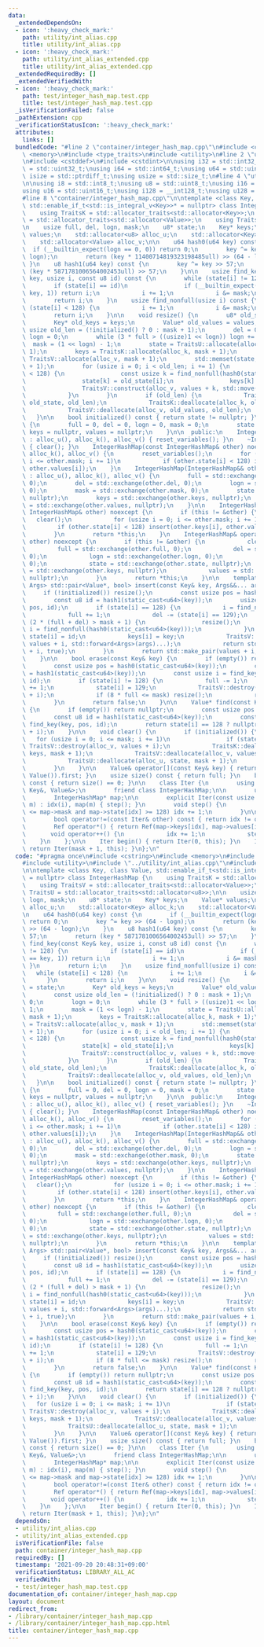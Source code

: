 ```yaml
---
data:
  _extendedDependsOn:
  - icon: ':heavy_check_mark:'
    path: utility/int_alias.cpp
    title: utility/int_alias.cpp
  - icon: ':heavy_check_mark:'
    path: utility/int_alias_extended.cpp
    title: utility/int_alias_extended.cpp
  _extendedRequiredBy: []
  _extendedVerifiedWith:
  - icon: ':heavy_check_mark:'
    path: test/integer_hash_map.test.cpp
    title: test/integer_hash_map.test.cpp
  _isVerificationFailed: false
  _pathExtension: cpp
  _verificationStatusIcon: ':heavy_check_mark:'
  attributes:
    links: []
  bundledCode: "#line 2 \"container/integer_hash_map.cpp\"\n#include <cstring>\n#include\
    \ <memory>\n#include <type_traits>\n#include <utility>\n#line 2 \"utility/int_alias.cpp\"\
    \n#include <cstddef>\n#include <cstdint>\n\nusing i32 = std::int32_t;\nusing u32\
    \ = std::uint32_t;\nusing i64 = std::int64_t;\nusing u64 = std::uint64_t;\nusing\
    \ isize = std::ptrdiff_t;\nusing usize = std::size_t;\n#line 4 \"utility/int_alias_extended.cpp\"\
    \n\nusing i8 = std::int8_t;\nusing u8 = std::uint8_t;\nusing i16 = std::int16_t;\n\
    using u16 = std::uint16_t;\nusing i128 = __int128_t;\nusing u128 = __uint128_t;\n\
    #line 8 \"container/integer_hash_map.cpp\"\n\ntemplate <class Key, class Value,\
    \ std::enable_if_t<std::is_integral_v<Key>>* = nullptr> class IntegerHashMap {\n\
    \    using TraitsK = std::allocator_traits<std::allocator<Key>>;\n    using TraitsV\
    \ = std::allocator_traits<std::allocator<Value>>;\n    using TraitsU = std::allocator_traits<std::allocator<u8>>;\n\
    \n    usize full, del, logn, mask;\n    u8* state;\n    Key* keys;\n    Value*\
    \ values;\n    std::allocator<u8> alloc_u;\n    std::allocator<Key> alloc_k;\n\
    \    std::allocator<Value> alloc_v;\n\n    u64 hash0(u64 key) const {\n      \
    \  if (__builtin_expect(logn == 0, 0)) return 0;\n        key ^= key >> (64 -\
    \ logn);\n        return (key * 11400714819323198485ull) >> (64 - logn);\n   \
    \ }\n    u8 hash1(u64 key) const {\n        key ^= key >> 57;\n        return\
    \ (key * 5871781006564002453ull) >> 57;\n    }\n\n    usize find_key(const Key&\
    \ key, usize i, const u8 id) const {\n        while (state[i] != 128) {\n    \
    \        if (state[i] == id)\n                if (__builtin_expect(keys[i] ==\
    \ key, 1)) return i;\n            i += 1;\n            i &= mask;\n        }\n\
    \        return i;\n    }\n    usize find_nonfull(usize i) const {\n        while\
    \ (state[i] < 128) {\n            i += 1;\n            i &= mask;\n        }\n\
    \        return i;\n    }\n\n    void resize() {\n        u8* old_state = state;\n\
    \        Key* old_keys = keys;\n        Value* old_values = values;\n        const\
    \ usize old_len = (!initialized() ? 0 : mask + 1);\n        del = 0;\n       \
    \ logn = 0;\n        while (3 * full > ((usize)1 << logn)) logn += 1;\n      \
    \  mask = (1 << logn) - 1;\n        state = TraitsU::allocate(alloc_u, mask +\
    \ 1);\n        keys = TraitsK::allocate(alloc_k, mask + 1);\n        values =\
    \ TraitsV::allocate(alloc_v, mask + 1);\n        std::memset(state, 128, mask\
    \ + 1);\n        for (usize i = 0; i < old_len; i += 1) {\n            if (old_state[i]\
    \ < 128) {\n                const usize k = find_nonfull(hash0(static_cast<u64>(old_keys[i])));\n\
    \                state[k] = old_state[i];\n                keys[k] = old_keys[i];\n\
    \                TraitsV::construct(alloc_v, values + k, std::move(old_values[i]));\n\
    \            }\n        }\n        if (old_len) {\n            TraitsU::deallocate(alloc_u,\
    \ old_state, old_len);\n            TraitsK::deallocate(alloc_k, old_keys, old_len);\n\
    \            TraitsV::deallocate(alloc_v, old_values, old_len);\n        }\n \
    \   }\n\n    bool initialized() const { return state != nullptr; }\n    void reset_variables()\
    \ {\n        full = 0, del = 0, logn = 0, mask = 0;\n        state = nullptr,\
    \ keys = nullptr, values = nullptr;\n    }\n\n  public:\n    IntegerHashMap()\
    \ : alloc_u(), alloc_k(), alloc_v() { reset_variables(); }\n    ~IntegerHashMap()\
    \ { clear(); }\n    IntegerHashMap(const IntegerHashMap& other) noexcept : alloc_u(),\
    \ alloc_k(), alloc_v() {\n        reset_variables();\n        for (usize i = 0;\
    \ i <= other.mask; i += 1)\n            if (other.state[i] < 128) insert(other.keys[i],\
    \ other.values[i]);\n    }\n    IntegerHashMap(IntegerHashMap&& other) noexcept\
    \ : alloc_u(), alloc_k(), alloc_v() {\n        full = std::exchange(other.full,\
    \ 0);\n        del = std::exchange(other.del, 0);\n        logn = std::exchange(other.logn,\
    \ 0);\n        mask = std::exchange(other.mask, 0);\n        state = std::exchange(other.state,\
    \ nullptr);\n        keys = std::exchange(other.keys, nullptr);\n        values\
    \ = std::exchange(other.values, nullptr);\n    }\n\n    IntegerHashMap& operator=(const\
    \ IntegerHashMap& other) noexcept {\n        if (this != &other) {\n         \
    \   clear();\n            for (usize i = 0; i <= other.mask; i += 1)\n       \
    \         if (other.state[i] < 128) insert(other.keys[i], other.values[i]);\n\
    \        }\n        return *this;\n    }\n    IntegerHashMap& operator=(IntegerHashMap&&\
    \ other) noexcept {\n        if (this != &other) {\n            clear();\n   \
    \         full = std::exchange(other.full, 0);\n            del = std::exchange(other.del,\
    \ 0);\n            logn = std::exchange(other.logn, 0);\n            mask = std::exchange(other.mask,\
    \ 0);\n            state = std::exchange(other.state, nullptr);\n            keys\
    \ = std::exchange(other.keys, nullptr);\n            values = std::exchange(other.values,\
    \ nullptr);\n        }\n        return *this;\n    }\n\n    template <class...\
    \ Args> std::pair<Value*, bool> insert(const Key& key, Args&&... args) {\n   \
    \     if (!initialized()) resize();\n        const usize pos = hash0(static_cast<u64>(key));\n\
    \        const u8 id = hash1(static_cast<u64>(key));\n        usize i = find_key(key,\
    \ pos, id);\n        if (state[i] == 128) {\n            i = find_nonfull(pos);\n\
    \            full += 1;\n            del -= (state[i] == 129);\n            if\
    \ (2 * (full + del) > mask + 1) {\n                resize();\n               \
    \ i = find_nonfull(hash0(static_cast<u64>(key)));\n            }\n           \
    \ state[i] = id;\n            keys[i] = key;\n            TraitsV::construct(alloc_v,\
    \ values + i, std::forward<Args>(args)...);\n            return std::make_pair(values\
    \ + i, true);\n        }\n        return std::make_pair(values + i, false);\n\
    \    }\n\n    bool erase(const Key& key) {\n        if (empty()) return false;\n\
    \        const usize pos = hash0(static_cast<u64>(key));\n        const u8 id\
    \ = hash1(static_cast<u64>(key));\n        const usize i = find_key(key, pos,\
    \ id);\n        if (state[i] != 128) {\n            full -= 1;\n            del\
    \ += 1;\n            state[i] = 129;\n            TraitsV::destroy(alloc_v, values\
    \ + i);\n            if (8 * full <= mask) resize();\n            return true;\n\
    \        }\n        return false;\n    }\n\n    Value* find(const Key& key) const\
    \ {\n        if (empty()) return nullptr;\n        const usize pos = hash0(static_cast<u64>(key));\n\
    \        const u8 id = hash1(static_cast<u64>(key));\n        const usize i =\
    \ find_key(key, pos, id);\n        return state[i] == 128 ? nullptr : (values\
    \ + i);\n    }\n\n    void clear() {\n        if (initialized()) {\n         \
    \   for (usize i = 0; i <= mask; i += 1)\n                if (state[i] < 128)\
    \ TraitsV::destroy(alloc_v, values + i);\n            TraitsK::deallocate(alloc_k,\
    \ keys, mask + 1);\n            TraitsV::deallocate(alloc_v, values, mask + 1);\n\
    \            TraitsU::deallocate(alloc_u, state, mask + 1);\n            reset_variables();\n\
    \        }\n    }\n\n    Value& operator[](const Key& key) { return *insert(key,\
    \ Value()).first; }\n    usize size() const { return full; }\n    bool empty()\
    \ const { return size() == 0; }\n\n    class Iter {\n        using Ref = std::pair<const\
    \ Key&, Value&>;\n        friend class IntegerHashMap;\n\n        usize idx;\n\
    \        IntegerHashMap* map;\n\n        explicit Iter(const usize i, IntegerHashMap*\
    \ m) : idx(i), map(m) { step(); }\n        void step() {\n            while (idx\
    \ <= map->mask and map->state[idx] >= 128) idx += 1;\n        }\n\n      public:\n\
    \        bool operator!=(const Iter& other) const { return idx != other.idx; }\n\
    \        Ref operator*() { return Ref(map->keys[idx], map->values[idx]); }\n \
    \       void operator++() {\n            idx += 1;\n            step();\n    \
    \    }\n    };\n\n    Iter begin() { return Iter(0, this); }\n    Iter end() {\
    \ return Iter(mask + 1, this); }\n};\n"
  code: "#pragma once\n#include <cstring>\n#include <memory>\n#include <type_traits>\n\
    #include <utility>\n#include \"../utility/int_alias.cpp\"\n#include \"../utility/int_alias_extended.cpp\"\
    \n\ntemplate <class Key, class Value, std::enable_if_t<std::is_integral_v<Key>>*\
    \ = nullptr> class IntegerHashMap {\n    using TraitsK = std::allocator_traits<std::allocator<Key>>;\n\
    \    using TraitsV = std::allocator_traits<std::allocator<Value>>;\n    using\
    \ TraitsU = std::allocator_traits<std::allocator<u8>>;\n\n    usize full, del,\
    \ logn, mask;\n    u8* state;\n    Key* keys;\n    Value* values;\n    std::allocator<u8>\
    \ alloc_u;\n    std::allocator<Key> alloc_k;\n    std::allocator<Value> alloc_v;\n\
    \n    u64 hash0(u64 key) const {\n        if (__builtin_expect(logn == 0, 0))\
    \ return 0;\n        key ^= key >> (64 - logn);\n        return (key * 11400714819323198485ull)\
    \ >> (64 - logn);\n    }\n    u8 hash1(u64 key) const {\n        key ^= key >>\
    \ 57;\n        return (key * 5871781006564002453ull) >> 57;\n    }\n\n    usize\
    \ find_key(const Key& key, usize i, const u8 id) const {\n        while (state[i]\
    \ != 128) {\n            if (state[i] == id)\n                if (__builtin_expect(keys[i]\
    \ == key, 1)) return i;\n            i += 1;\n            i &= mask;\n       \
    \ }\n        return i;\n    }\n    usize find_nonfull(usize i) const {\n     \
    \   while (state[i] < 128) {\n            i += 1;\n            i &= mask;\n  \
    \      }\n        return i;\n    }\n\n    void resize() {\n        u8* old_state\
    \ = state;\n        Key* old_keys = keys;\n        Value* old_values = values;\n\
    \        const usize old_len = (!initialized() ? 0 : mask + 1);\n        del =\
    \ 0;\n        logn = 0;\n        while (3 * full > ((usize)1 << logn)) logn +=\
    \ 1;\n        mask = (1 << logn) - 1;\n        state = TraitsU::allocate(alloc_u,\
    \ mask + 1);\n        keys = TraitsK::allocate(alloc_k, mask + 1);\n        values\
    \ = TraitsV::allocate(alloc_v, mask + 1);\n        std::memset(state, 128, mask\
    \ + 1);\n        for (usize i = 0; i < old_len; i += 1) {\n            if (old_state[i]\
    \ < 128) {\n                const usize k = find_nonfull(hash0(static_cast<u64>(old_keys[i])));\n\
    \                state[k] = old_state[i];\n                keys[k] = old_keys[i];\n\
    \                TraitsV::construct(alloc_v, values + k, std::move(old_values[i]));\n\
    \            }\n        }\n        if (old_len) {\n            TraitsU::deallocate(alloc_u,\
    \ old_state, old_len);\n            TraitsK::deallocate(alloc_k, old_keys, old_len);\n\
    \            TraitsV::deallocate(alloc_v, old_values, old_len);\n        }\n \
    \   }\n\n    bool initialized() const { return state != nullptr; }\n    void reset_variables()\
    \ {\n        full = 0, del = 0, logn = 0, mask = 0;\n        state = nullptr,\
    \ keys = nullptr, values = nullptr;\n    }\n\n  public:\n    IntegerHashMap()\
    \ : alloc_u(), alloc_k(), alloc_v() { reset_variables(); }\n    ~IntegerHashMap()\
    \ { clear(); }\n    IntegerHashMap(const IntegerHashMap& other) noexcept : alloc_u(),\
    \ alloc_k(), alloc_v() {\n        reset_variables();\n        for (usize i = 0;\
    \ i <= other.mask; i += 1)\n            if (other.state[i] < 128) insert(other.keys[i],\
    \ other.values[i]);\n    }\n    IntegerHashMap(IntegerHashMap&& other) noexcept\
    \ : alloc_u(), alloc_k(), alloc_v() {\n        full = std::exchange(other.full,\
    \ 0);\n        del = std::exchange(other.del, 0);\n        logn = std::exchange(other.logn,\
    \ 0);\n        mask = std::exchange(other.mask, 0);\n        state = std::exchange(other.state,\
    \ nullptr);\n        keys = std::exchange(other.keys, nullptr);\n        values\
    \ = std::exchange(other.values, nullptr);\n    }\n\n    IntegerHashMap& operator=(const\
    \ IntegerHashMap& other) noexcept {\n        if (this != &other) {\n         \
    \   clear();\n            for (usize i = 0; i <= other.mask; i += 1)\n       \
    \         if (other.state[i] < 128) insert(other.keys[i], other.values[i]);\n\
    \        }\n        return *this;\n    }\n    IntegerHashMap& operator=(IntegerHashMap&&\
    \ other) noexcept {\n        if (this != &other) {\n            clear();\n   \
    \         full = std::exchange(other.full, 0);\n            del = std::exchange(other.del,\
    \ 0);\n            logn = std::exchange(other.logn, 0);\n            mask = std::exchange(other.mask,\
    \ 0);\n            state = std::exchange(other.state, nullptr);\n            keys\
    \ = std::exchange(other.keys, nullptr);\n            values = std::exchange(other.values,\
    \ nullptr);\n        }\n        return *this;\n    }\n\n    template <class...\
    \ Args> std::pair<Value*, bool> insert(const Key& key, Args&&... args) {\n   \
    \     if (!initialized()) resize();\n        const usize pos = hash0(static_cast<u64>(key));\n\
    \        const u8 id = hash1(static_cast<u64>(key));\n        usize i = find_key(key,\
    \ pos, id);\n        if (state[i] == 128) {\n            i = find_nonfull(pos);\n\
    \            full += 1;\n            del -= (state[i] == 129);\n            if\
    \ (2 * (full + del) > mask + 1) {\n                resize();\n               \
    \ i = find_nonfull(hash0(static_cast<u64>(key)));\n            }\n           \
    \ state[i] = id;\n            keys[i] = key;\n            TraitsV::construct(alloc_v,\
    \ values + i, std::forward<Args>(args)...);\n            return std::make_pair(values\
    \ + i, true);\n        }\n        return std::make_pair(values + i, false);\n\
    \    }\n\n    bool erase(const Key& key) {\n        if (empty()) return false;\n\
    \        const usize pos = hash0(static_cast<u64>(key));\n        const u8 id\
    \ = hash1(static_cast<u64>(key));\n        const usize i = find_key(key, pos,\
    \ id);\n        if (state[i] != 128) {\n            full -= 1;\n            del\
    \ += 1;\n            state[i] = 129;\n            TraitsV::destroy(alloc_v, values\
    \ + i);\n            if (8 * full <= mask) resize();\n            return true;\n\
    \        }\n        return false;\n    }\n\n    Value* find(const Key& key) const\
    \ {\n        if (empty()) return nullptr;\n        const usize pos = hash0(static_cast<u64>(key));\n\
    \        const u8 id = hash1(static_cast<u64>(key));\n        const usize i =\
    \ find_key(key, pos, id);\n        return state[i] == 128 ? nullptr : (values\
    \ + i);\n    }\n\n    void clear() {\n        if (initialized()) {\n         \
    \   for (usize i = 0; i <= mask; i += 1)\n                if (state[i] < 128)\
    \ TraitsV::destroy(alloc_v, values + i);\n            TraitsK::deallocate(alloc_k,\
    \ keys, mask + 1);\n            TraitsV::deallocate(alloc_v, values, mask + 1);\n\
    \            TraitsU::deallocate(alloc_u, state, mask + 1);\n            reset_variables();\n\
    \        }\n    }\n\n    Value& operator[](const Key& key) { return *insert(key,\
    \ Value()).first; }\n    usize size() const { return full; }\n    bool empty()\
    \ const { return size() == 0; }\n\n    class Iter {\n        using Ref = std::pair<const\
    \ Key&, Value&>;\n        friend class IntegerHashMap;\n\n        usize idx;\n\
    \        IntegerHashMap* map;\n\n        explicit Iter(const usize i, IntegerHashMap*\
    \ m) : idx(i), map(m) { step(); }\n        void step() {\n            while (idx\
    \ <= map->mask and map->state[idx] >= 128) idx += 1;\n        }\n\n      public:\n\
    \        bool operator!=(const Iter& other) const { return idx != other.idx; }\n\
    \        Ref operator*() { return Ref(map->keys[idx], map->values[idx]); }\n \
    \       void operator++() {\n            idx += 1;\n            step();\n    \
    \    }\n    };\n\n    Iter begin() { return Iter(0, this); }\n    Iter end() {\
    \ return Iter(mask + 1, this); }\n};\n"
  dependsOn:
  - utility/int_alias.cpp
  - utility/int_alias_extended.cpp
  isVerificationFile: false
  path: container/integer_hash_map.cpp
  requiredBy: []
  timestamp: '2021-09-20 20:48:31+09:00'
  verificationStatus: LIBRARY_ALL_AC
  verifiedWith:
  - test/integer_hash_map.test.cpp
documentation_of: container/integer_hash_map.cpp
layout: document
redirect_from:
- /library/container/integer_hash_map.cpp
- /library/container/integer_hash_map.cpp.html
title: container/integer_hash_map.cpp
---
```

